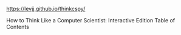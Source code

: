 https://levjj.github.io/thinkcspy/

How to Think Like a Computer Scientist: Interactive Edition
Table of Contents